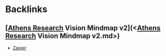 
# Backlinks
## [[Athens Research](<[Athens Research.md>) Vision Mindmap v2](<[Athens Research](<Athens Research.md>) Vision Mindmap v2.md>)
- [Zapier](<Zapier.md>)

